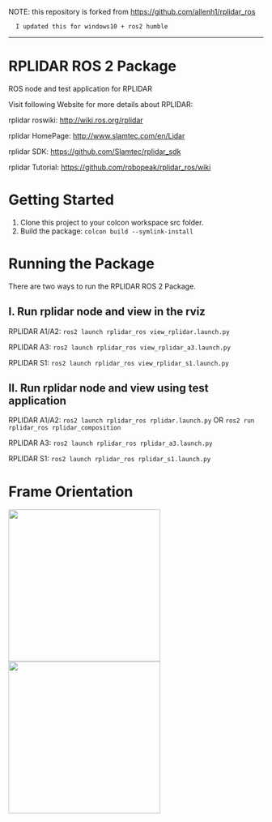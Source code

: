 NOTE: this repository is forked from https://github.com/allenh1/rplidar_ros

      I updated this for windows10 + ros2 humble
      
----------------------------------------------------------------      

RPLIDAR ROS 2 Package
=====================================================================

ROS node and test application for RPLIDAR

Visit following Website for more details about RPLIDAR:

rplidar roswiki: http://wiki.ros.org/rplidar

rplidar HomePage:   http://www.slamtec.com/en/Lidar

rplidar SDK: https://github.com/Slamtec/rplidar_sdk

rplidar Tutorial:  https://github.com/robopeak/rplidar_ros/wiki

Getting Started
=====================================================================
1) Clone this project to your colcon workspace src folder.
2) Build the package: ```colcon build --symlink-install```

Running the Package
=====================================================================
There are two ways to run the RPLIDAR ROS 2 Package.

I. Run rplidar node and view in the rviz
------------------------------------------------------------
RPLIDAR A1/A2: ```ros2 launch rplidar_ros view_rplidar.launch.py```

RPLIDAR A3: ```ros2 launch rplidar_ros view_rplidar_a3.launch.py```

RPLIDAR S1: ```ros2 launch rplidar_ros view_rplidar_s1.launch.py```

II. Run rplidar node and view using test application
------------------------------------------------------------
RPLIDAR A1/A2: ```ros2 launch rplidar_ros rplidar.launch.py``` OR ```ros2 run rplidar_ros rplidar_composition```

RPLIDAR A3: ```ros2 launch rplidar_ros rplidar_a3.launch.py```

RPLIDAR S1: ```ros2 launch rplidar_ros rplidar_s1.launch.py```

Frame Orientation
=====================================================================
<img src="rplidar_A1.png" alt="" height="300"/><img src="rplidar_A2.png" alt="" height="300"/>
